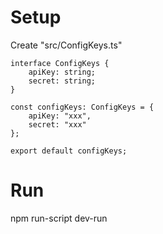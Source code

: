 
# Setup

Create "src/ConfigKeys.ts"

```
interface ConfigKeys {
    apiKey: string;
    secret: string;
}
  
const configKeys: ConfigKeys = {
    apiKey: "xxx",
    secret: "xxx"
};
  
export default configKeys;
```

# Run
npm run-script dev-run